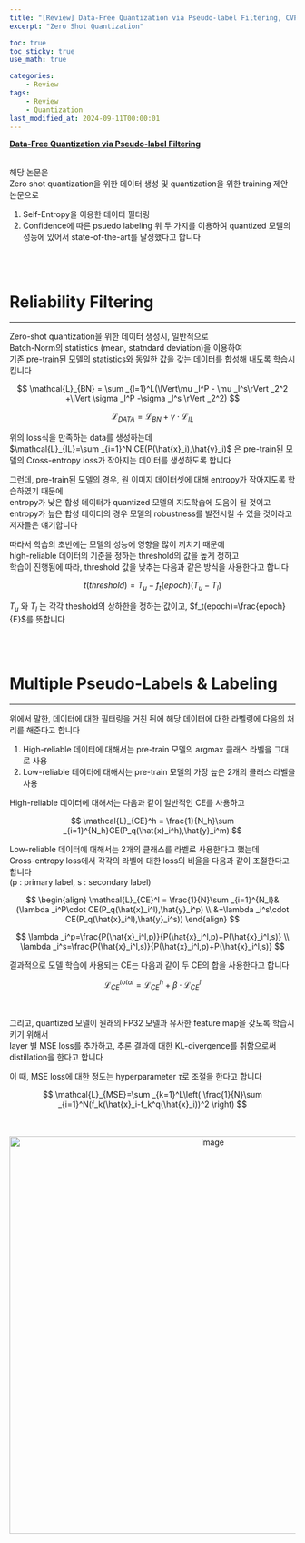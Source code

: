 ```yaml
---
title: "[Review] Data-Free Quantization via Pseudo-label Filtering, CVPR, 2024"
excerpt: "Zero Shot Quantization"

toc: true
toc_sticky: true
use_math: true

categories:
    - Review
tags:
    - Review
    - Quantization
last_modified_at: 2024-09-11T00:00:01
---
```


<!--bundle exec jekyll serve : 임시 확인-->


**[Data-Free Quantization via Pseudo-label Filtering](https://openaccess.thecvf.com/content/CVPR2024/html/Fan_Data-Free_Quantization_via_Pseudo-label_Filtering_CVPR_2024_paper.html)**
<br>
<br>

해당 논문은<br>
Zero shot quantization을 위한 데이터 생성 및 quantization을 위한 training 제안 논문으로<br>
1. Self-Entropy을 이용한 데이터 필터링
2. Confidence에 따른 psuedo labeling
위 두 가지를 이용하여 quantized 모델의 성능에 있어서 state-of-the-art를 달성했다고 합니다<br>

<br>
<br>

# Reliability Filtering
---
Zero-shot quantization을 위한 데이터 생성시, 일반적으로<br>
Batch-Norm의 statistics (mean, statndard deviation)을 이용하여<br>
기존 pre-train된 모델의 statistics와 동일한 값을 갖는 데이터를 합성해 내도록 학습시킵니다<br>

$$
\mathcal{L}_{BN} = \sum _{l=1}^L(\lVert\mu _l^P - \mu _l^s\rVert _2^2 +\lVert \sigma _l^P -\sigma _l^s \rVert _2^2)
$$

$$
\mathcal{L}_{DATA} = \mathcal{L}_{BN} + \gamma\cdot\mathcal{L}_{IL}
$$

위의 loss식을 만족하는 data를 생성하는데<br>
$\mathcal{L}_{IL}=\sum _{i=1}^N CE(P(\hat{x}_i),\hat{y}_i)$ 은 pre-train된 모델의 Cross-entropy loss가 작아지는 데이터를 생성하도록 합니다<br>

그런데, pre-train된 모델의 경우, 원 이미지 데이터셋에 대해 entropy가 작아지도록 학습하였기 때문에<br>
entropy가 낮은 합성 데이터가 quantized 모델의 지도학습에 도움이 될 것이고<br>
entropy가 높은 합성 데이터의 경우 모델의 robustness를 발전시킬 수 있을 것이라고 저자들은 얘기합니다<br>

따라서 학습의 초반에는 모델의 성능에 영향을 많이 끼치기 때문에<br>
high-reliable 데이터의 기준을 정하는 threshold의 값을 높게 정하고<br>
학습이 진행됨에 따라, threshold 값을 낮추는 다음과 같은 방식을 사용한다고 합니다<br>

$$
t(threshold)=T_u-f_t(epoch)(T_u-T_l)
$$

$T_u$ 와 $T_l$ 는 각각 theshold의 상하한을 정하는 값이고, $f_t(epoch)=\frac{epoch}{E}$를 뜻합니다

<br>
<br>

# Multiple Pseudo-Labels & Labeling
---
위에서 말한, 데이터에 대한 필터링을 거친 뒤에 해당 데이터에 대한 라벨링에 다음의 처리를 해준다고 합니다<br>

1. High-reliable 데이터에 대해서는 pre-train 모델의 argmax 클래스 라벨을 그대로 사용
2. Low-reliable 데이터에 대해서는 pre-train 모델의 가장 높은 2개의 클래스 라벨을 사용

High-reliable 데이터에 대해서는 다음과 같이 일반적인 CE를 사용하고

$$
\mathcal{L}_{CE}^h = \frac{1}{N_h}\sum _{i=1}^{N_h}CE(P_q(\hat{x}_i^h),\hat{y}_i^m) 
$$

Low-reliable 데이터에 대해서는 2개의 클래스를 라벨로 사용한다고 했는데<br>
Cross-entropy loss에서 각각의 라벨에 대한 loss의 비율을 다음과 같이 조절한다고 합니다<br>
(p : primary label, s : secondary label)

$$
\begin{align}
\mathcal{L}_{CE}^l = \frac{1}{N}\sum _{i=1}^{N_l}&(\lambda _i^P\cdot CE(P_q(\hat{x}_i^l),\hat{y}_i^p) \\
&+\lambda _i^s\cdot CE(P_q(\hat{x}_i^l),\hat{y}_i^s))
\end{align}
$$

$$
\lambda _i^p=\frac{P(\hat{x}_i^l,p)}{P(\hat{x}_i^l,p)+P(\hat{x}_i^l,s)} \\
\lambda _i^s=\frac{P(\hat{x}_i^l,s)}{P(\hat{x}_i^l,p)+P(\hat{x}_i^l,s)}
$$

결과적으로 모델 학습에 사용되는 CE는 다음과 같이 두 CE의 합을 사용한다고 합니다

$$
\mathcal{L}_{CE}^{total}=\mathcal{L}_{CE}^h + \beta \cdot \mathcal{L}_{CE}^l
$$

<br>

그리고, quantized 모델이 원래의 FP32 모델과 유사한 feature map을 갖도록 학습시키기 위해서<br>
layer 별 MSE loss를 추가하고, 추론 결과에 대한 KL-divergence를 취함으로써 distillation을 한다고 합니다<br>

이 때, MSE loss에 대한 정도는 hyperparameter $\tau$로 조절을 한다고 합니다

$$
\mathcal{L}_{MSE}=\sum _{k=1}^L\left( \frac{1}{N}\sum _{i=1}^N(f_k(\hat{x}_i-f_k^q(\hat{x}_i))^2 \right)
$$

<br>
<br>
<center><img width="700" alt="image" src="https://github.com/user-attachments/assets/44a2d55d-2dd2-4b0c-91fa-00ed353983f6"></center>